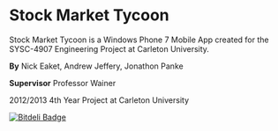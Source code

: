 Stock Market Tycoon
=========

Stock Market Tycoon is a Windows Phone 7 Mobile App created for the SYSC-4907 Engineering Project at Carleton University.

__By__
Nick Eaket,
Andrew Jeffery,
Jonathon Panke

__Supervisor__ Professor Wainer

2012/2013 4th Year Project at Carleton University


[![Bitdeli Badge](https://d2weczhvl823v0.cloudfront.net/neaket/StockGames/trend.png)](https://bitdeli.com/free "Bitdeli Badge")
